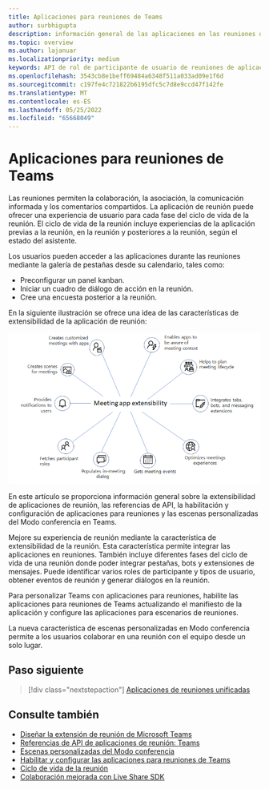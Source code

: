 ```yaml
---
title: Aplicaciones para reuniones de Teams
author: surbhigupta
description: información general de las aplicaciones en las reuniones de Teams basadas en el rol de participante y usuario
ms.topic: overview
ms.author: lajanuar
ms.localizationpriority: medium
keywords: API de rol de participante de usuario de reuniones de aplicaciones de teams
ms.openlocfilehash: 3543cb8e1beff69484a6348f511a033ad09e1f6d
ms.sourcegitcommit: c197fe4c721822b6195dfc5c7d8e9ccd47f142fe
ms.translationtype: MT
ms.contentlocale: es-ES
ms.lasthandoff: 05/25/2022
ms.locfileid: "65668049"
---
```

# <a name="apps-for-teams-meetings"></a>Aplicaciones para reuniones de Teams

Las reuniones permiten la colaboración, la asociación, la comunicación informada y los comentarios compartidos. La aplicación de reunión puede ofrecer una experiencia de usuario para cada fase del ciclo de vida de la reunión. El ciclo de vida de la reunión incluye experiencias de la aplicación previas a la reunión, en la reunión y posteriores a la reunión, según el estado del asistente.

Los usuarios pueden acceder a las aplicaciones durante las reuniones mediante la galería de pestañas desde su calendario, tales como:

* Preconfigurar un panel kanban.
* Iniciar un cuadro de diálogo de acción en la reunión.
* Cree una encuesta posterior a la reunión.

En la siguiente ilustración se ofrece una idea de las características de extensibilidad de la aplicación de reunión:

![Extensibilidad de la aplicación para reuniones](../assets/images/apps-in-meetings/meetingappextensibility.png)

En este artículo se proporciona información general sobre la extensibilidad de aplicaciones de reunión, las referencias de API, la habilitación y configuración de aplicaciones para reuniones y las escenas personalizadas del Modo conferencia en Teams.

Mejore su experiencia de reunión mediante la característica de extensibilidad de la reunión. Esta característica permite integrar las aplicaciones en reuniones. También incluye diferentes fases del ciclo de vida de una reunión donde poder integrar pestañas, bots y extensiones de mensajes. Puede identificar varios roles de participante y tipos de usuario, obtener eventos de reunión y generar diálogos en la reunión.

Para personalizar Teams con aplicaciones para reuniones, habilite las aplicaciones para reuniones de Teams actualizando el manifiesto de la aplicación y configure las aplicaciones para escenarios de reuniones.

La nueva característica de escenas personalizadas en Modo conferencia permite a los usuarios colaborar en una reunión con el equipo desde un solo lugar.

## <a name="next-step"></a>Paso siguiente

> [!div class="nextstepaction"]
> [Aplicaciones de reuniones unificadas](meeting-app-extensibility.md)

## <a name="see-also"></a>Consulte también

* [Diseñar la extensión de reunión de Microsoft Teams](~/apps-in-teams-meetings/design/designing-apps-in-meetings.md)
* [Referencias de API de aplicaciones de reunión: Teams](~/apps-in-teams-meetings/api-references.md)
* [Escenas personalizadas del Modo conferencia](~/apps-in-teams-meetings/teams-together-mode.md)
* [Habilitar y configurar las aplicaciones para reuniones de Teams](~/apps-in-teams-meetings/enable-and-configure-your-app-for-teams-meetings.md)
* [Ciclo de vida de la reunión](meeting-app-extensibility.md#meeting-lifecycle)
* [Colaboración mejorada con Live Share SDK](teams-live-share-overview.md)
